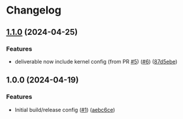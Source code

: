 # Changelog

## [1.1.0](https://github.com/chickenandpork/synology-kmods-netfilter-iptables/compare/v1.0.0...v1.1.0) (2024-04-25)


### Features

* deliverable now include kernel config (from PR [#5](https://github.com/chickenandpork/synology-kmods-netfilter-iptables/issues/5)) ([#6](https://github.com/chickenandpork/synology-kmods-netfilter-iptables/issues/6)) ([87d5ebe](https://github.com/chickenandpork/synology-kmods-netfilter-iptables/commit/87d5ebec0f9bb60cce7ae7e98057cf0bd0e35dc8))

## 1.0.0 (2024-04-19)


### Features

* Initial build/release config ([#1](https://github.com/chickenandpork/synology-kmods-netfilter-iptables/issues/1)) ([aebc6ce](https://github.com/chickenandpork/synology-kmods-netfilter-iptables/commit/aebc6ce7dc5eae90a6a8619b3b6e161aeae082dd))
